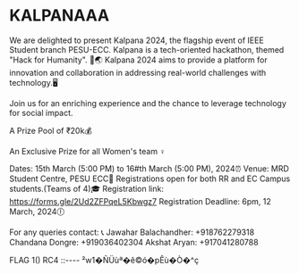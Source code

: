 # KALPANAAA
We are delighted to present Kalpana 2024, the flagship event of IEEE Student branch PESU-ECC. Kalpana is a tech-oriented hackathon, themed "Hack for Humanity". 🌳🌏 
Kalpana 2024 aims to provide a platform for innovation and collaboration in addressing real-world challenges with technology.🖥

Join us for an enriching experience and the chance to leverage technology for social impact.

A Prize Pool of ₹20k💰

An Exclusive Prize for all Women's team ♀

Dates: 15th March (5:00 PM) to 16#th March (5:00 PM), 2024⏰
Venue: MRD Student Centre, PESU ECC🏫
Registrations open for both RR and EC Campus students.(Teams of 4)🎓
Registration link: https://forms.gle/2Ud2ZFPqeL5Kbwgz7
Registration Deadline: 6pm, 12 March, 2024🕕

For any queries contact: 📞
Jawahar Balachandher: +918762279318
Chandana Dongre: +919036402304
Akshat Aryan: +917041280788 




FLAG 1() RC4 ::----
²w1�ÑÜùª�ê©ó�pÊù�Ò�^ç
